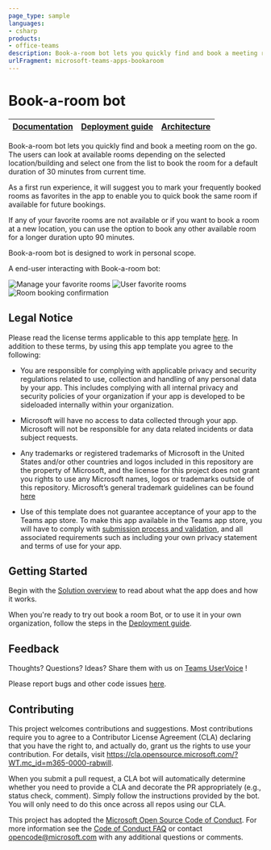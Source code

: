 ```yaml
---
page_type: sample
languages:
- csharp
products:
- office-teams
description: Book-a-room bot lets you quickly find and book a meeting room on the go.
urlFragment: microsoft-teams-apps-bookaroom
---
```

# Book-a-room bot

| [Documentation](https://github.com/OfficeDev/microsoft-teams-apps-bookaroom/wiki) | [Deployment guide](https://github.com/OfficeDev/microsoft-teams-apps-bookaroom/wiki/Deployment-guide) | [Architecture](https://github.com/OfficeDev/microsoft-teams-apps-bookaroom/wiki/Solution-Overview)
|--|--|--|

Book-a-room bot lets you quickly find and book a meeting room on the go. The users can look at available rooms depending on the selected location/building and select one from the list to book the room for a default duration of 30 minutes from current time.

As a first run experience, it will suggest you to mark your frequently booked rooms as favorites in the app to enable you to quick book the same room if available for future bookings.

If any of your favorite rooms are not available or if you want to book a room at a new location, you can use the option to book any other available room for a longer duration upto 90 minutes.

Book-a-room bot is designed to work in personal scope.

A end-user interacting with Book-a-room bot:

![Manage your favorite rooms](https://github.com/OfficeDev/microsoft-teams-apps-bookaroom/wiki/Images/Readme-2.png)
![User favorite rooms](https://github.com/OfficeDev/microsoft-teams-apps-bookaroom/wiki/Images/Readme-1.png)
![Room booking confirmation](https://github.com/OfficeDev/microsoft-teams-apps-bookaroom/wiki/Images/Readme-3.png)

## Legal Notice
Please read the license terms applicable to this app template [here](https://github.com/OfficeDev/microsoft-teams-apps-bookaroom/blob/master/LICENSE). In addition to these terms, by using this app template you agree to the following:

* You are responsible for complying with applicable privacy and security regulations related to use, collection and handling of any personal data by your app.  This includes complying with all internal privacy and security policies of your organization if your app is developed to be sideloaded internally within your organization.

* Microsoft will have no access to data collected through your app.  Microsoft will not be responsible for any data related incidents or data subject requests.

* Any trademarks or registered trademarks of Microsoft in the United States and/or other countries and logos included in this repository are the property of Microsoft, and the license for this project does not grant you rights to use any Microsoft names, logos or trademarks outside of this repository.  Microsoft’s general trademark guidelines can be found [here](https://www.microsoft.com/legal/intellectualproperty/trademarks/usage/general.aspx?WT.mc_id=m365-0000-rabwill)

* Use of this template does not guarantee acceptance of your app to the Teams app store.  To make this app available in the Teams app store, you will have to comply with [submission process and validation](https://docs.microsoft.com/microsoftteams/platform/concepts/deploy-and-publish/appsource/publish?WT.mc_id=m365-0000-rabwill), and all associated requirements such as including your own privacy statement and terms of use for your app. 

## **Getting** **Started**

Begin with the [Solution overview](https://github.com/OfficeDev/microsoft-teams-apps-bookaroom/wiki/Solution-Overview) to read about what the app does and how it works.

When you're ready to try out book a room Bot, or to use it in your own organization, follow the steps in the [Deployment guide](https://github.com/OfficeDev/microsoft-teams-apps-bookaroom/wiki/Deployment-guide).

## **Feedback**

Thoughts? Questions? Ideas? Share them with us on [Teams UserVoice](https://microsoftteams.uservoice.com/forums/555103-public) !

Please report bugs and other code issues [here](https://github.com/OfficeDev/microsoft-teams-apps-bookaroom/issues/new).


## Contributing

This project welcomes contributions and suggestions.  Most contributions require you to agree to a
Contributor License Agreement (CLA) declaring that you have the right to, and actually do, grant us
the rights to use your contribution. For details, visit https://cla.opensource.microsoft.com/?WT.mc_id=m365-0000-rabwill.

When you submit a pull request, a CLA bot will automatically determine whether you need to provide
a CLA and decorate the PR appropriately (e.g., status check, comment). Simply follow the instructions
provided by the bot. You will only need to do this once across all repos using our CLA.

This project has adopted the [Microsoft Open Source Code of Conduct](https://opensource.microsoft.com/codeofconduct/?WT.mc_id=m365-0000-rabwill).
For more information see the [Code of Conduct FAQ](https://opensource.microsoft.com/codeofconduct/faq/?WT.mc_id=m365-0000-rabwill) or
contact [opencode@microsoft.com](mailto:opencode@microsoft.com) with any additional questions or comments.
